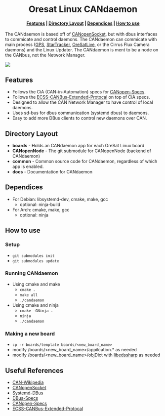 <div align="center">
  <h1>
    <br> Oresat Linux CANdaemon </br>
  </h1>
  <h4>
    <a href="#features">Features</a> |
    <a href="#directory layout">Directory Layout</a> |
    <a href="#dependices">Dependices</a> |
    <a href="#how to use">How to use</a>
  </h4>
</div>

The CANdaemon is based off of [CANopenSocket], but with dbus interfaces to commicate and control daemons. The CANdaemon can commicate with main process ([GPS], [StarTracker], [OreSatLive], or the Cirrus Flux Camera daemons) and the Linux Updater. The CANdaemon is ment to be a node on the CANbus, not the Network Manager.

![](https://github.com/oresat/oresat-linux/blob/master/CANdaemon/docs/OreSatLinuxDiagram.jpg)

## Features
- Follows the CiA (CAN-in-Automation) specs for [CANopen-Specs]. 
- Follows the [ECSS-CANBus-Extended-Protocal] on top of CiA specs.
- Designed to allow the CAN Network Manager to have control of local daemons.
- Uses sd-bus for dbus communication (systemd dbus) to daemons.
- Easy to add more DBus clients to control new daemons over CAN.

## Directory Layout 
- **boards** - Holds an CANdaemon app for each OreSat Linux board
- **CANopenNode** - The git submodule for CANopenNode (backend of CANdaemon)
- **common** - Common source code for CANdaemon, regardless of which app is enabled.
- **docs** - Documentation for CANdaemon

## Dependices
- For Debian: libsystemd-dev, cmake, make, gcc
    - optional: ninja-build
- For Arch: cmake, make, gcc
    - optional: ninja

## How to use
### Setup
- `git submodules init`
- `git submodules update`

### Running CANdaemon
- Using cmake and make
    - `cmake .`
    - `make all`
    - `./candaemon`
- Using cmake and ninja
    - `cmake -GNinja .`
    - `ninja`
    - `./candaemon`

### Making a new board
- `cp -r boards/template boards/<new_board_name>`
- modify /boards/<new_board_name>/appilcation.* as needed
- modify /boards/<new_board_name>/objDict with [libedssharp] as needed

## Useful References
- [CAN-Wikipedia]
- [CANopenSocket]
- [Systemd-DBus]
- [DBus-Specs]
- [CANopen-Specs]
- [ECSS-CANBus-Extended-Protocal]

<!-- Other oresat repos -->
[GPS]:https://github.com/oresat/oresat-gps-software
[StarTracker]:https://github.com/oresat/oresat-star-tracker
[OreSatLive]:https://github.com/oresat/oresat-dxwifi-software

<!-- References -->
[CAN-Wikipedia]:https://en.wikipedia.org/wiki/CAN_bus
[CANopenSocket]:https://github.com/CANopenNode/CANopenSocket
[Systemd-DBus]:https://www.freedesktop.org/wiki/Software/systemd/dbus/
[DBus-Specs]:https://dbus.freedesktop.org/doc/dbus-specification.html
[CANopen-Specs]:https://www.can-cia.org/groups/specifications/
[ECSS-CANBus-Extended-Protocal]:https://ecss.nl/standard/ecss-e-st-50-15c-space-engineering-canbus-extension-protocol-1-may-2015/

<!-- Other --> 
[libedssharp]:https://github.com/robincornelius/libedssharp
